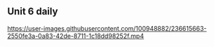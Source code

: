 ## Unit 6 daily


https://user-images.githubusercontent.com/100948882/236615663-2550fe3a-0a83-42de-8711-1c18dd98252f.mp4

